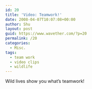 ```yaml
---
id: 20
title: 'Video: Teamwork!'
date: 2008-04-07T10:07:08+00:00
author: Shu
layout: post
guid: https://www.wavether.com/?p=20
permalink: /20
categories:
  - Misc.
tags:
  - team work
  - video clips
  - wildlife
---
```

Wild lives show you what&#8217;s teamwork!
  

  
<!--adsense-->
